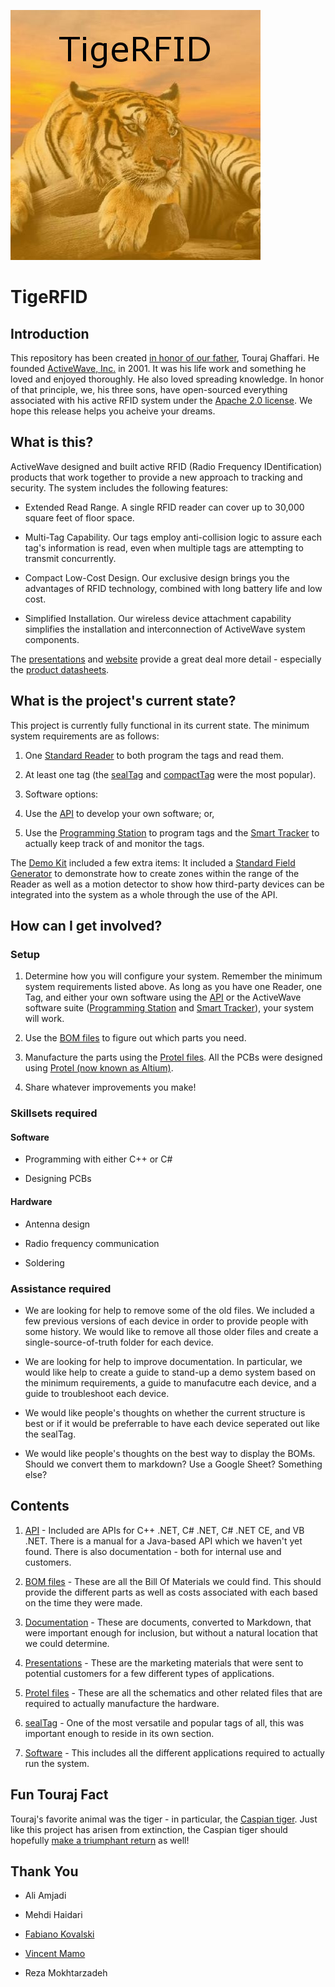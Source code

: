 ![TigeRFID](_assets/tigerfid.jpg)
# TigeRFID

## Introduction

This repository has been created [in honor of our father](http://www.google.com/url?q=http%3A%2F%2Fwww.rfidjournal.com%2Farticles%2Fview%3F15751%2F&sa=D&sntz=1&usg=AFQjCNFzgbwhSGX3zh8ChPgzKGI9xTuZzw), Touraj Ghaffari. He founded [ActiveWave, Inc.](http://www.activewaveinc.com/) in 2001. It was his life work and something he loved and enjoyed thoroughly. He also loved spreading knowledge. In honor of that principle, we, his three sons, have open-sourced everything associated with his active RFID system under the [Apache 2.0 license](license). We hope this release helps you acheive your dreams.

## What is this?

ActiveWave designed and built active RFID (Radio Frequency IDentification) products that work together to provide a new approach to tracking and security. The system includes the following features:

* Extended Read Range. A single RFID reader can cover up to 30,000 square feet of floor space.

* Multi-Tag Capability. Our tags employ anti-collision logic to assure each tag's information is read, even when multiple tags are attempting to transmit concurrently.

* Compact Low-Cost Design. Our exclusive design brings you the advantages of RFID technology, combined with long battery life and low cost.

* Simplified Installation. Our wireless device attachment capability simplifies the installation and interconnection of ActiveWave system components.

The [presentations](presentations) and [website](http://www.activewaveinc.com/) provide a great deal more detail - especially the [product datasheets](http://www.activewaveinc.com/products_datasheets.php).

## What is the project's current state?

This project is currently fully functional in its current state. The minimum system requirements are as follows:

1. One [Standard Reader](http://www.activewaveinc.com/products_datasht_standardreader.php) to both program the tags and read them.

2. At least one tag (the [sealTag](sealtag) and [compactTag](http://www.activewaveinc.com/products_datasht_compacttag.php) were the most popular).

3. Software options:

  1. Use the [API](api) to develop your own software; or,
  
  2. Use the [Programming Station](software/programming-station) to program tags and the [Smart Tracker](software/smart-tracker) to actually keep track of and monitor the tags.

The [Demo Kit](http://www.activewaveinc.com/products_datasht_demokit.php) included a few extra items: It included a [Standard Field Generator](http://www.activewaveinc.com/products_datasht_standardfieldgen.php) to demonstrate how to create zones within the range of the Reader as well as a motion detector to show how third-party devices can be integrated into the system as a whole through the use of the API.

## How can I get involved?

### Setup

1. Determine how you will configure your system. Remember the minimum system requirements listed above. As long as you have one Reader, one Tag, and either your own software using the [API](api) or the ActiveWave software suite ([Programming Station](software/programming-station) and [Smart Tracker](software/smart-tracker)), your system will work.

2. Use the [BOM files](bom-files) to figure out which parts you need.

3. Manufacture the parts using the [Protel files](protel-files). All the PCBs were designed using [Protel (now known as Altium)](http://www.altium.com/).

4. Share whatever improvements you make!

### Skillsets required

#### Software

* Programming with either C++ or C#

* Designing PCBs

#### Hardware

* Antenna design

* Radio frequency communication

* Soldering

### Assistance required

* We are looking for help to remove some of the old files. We included a few previous versions of each device in order to provide people with some history. We would like to remove all those older files and create a single-source-of-truth folder for each device.

* We are looking for help to improve documentation. In particular, we would like help to create a guide to stand-up a demo system based on the minimum requirements, a guide to manufacutre each device, and a guide to troubleshoot each device.

* We would like people's thoughts on whether the current structure is best or if it would be preferrable to have each device seperated out like the sealTag.

* We would like people's thoughts on the best way to display the BOMs. Should we convert them to markdown? Use a Google Sheet? Something else?

## Contents

1. [API](api) - Included are APIs for C++ .NET, C# .NET, C# .NET CE, and VB .NET. There is a manual for a Java-based API which we haven't yet found. There is also documentation - both for internal use and customers.

2. [BOM files](bom-files) - These are all the Bill Of Materials we could find. This should provide the different parts as well as costs associated with each based on the time they were made.

3. [Documentation](documentation) - These are documents, converted to Markdown, that were important enough for inclusion, but without a natural location that we could determine.

4. [Presentations](presentations) - These are the marketing materials that were sent to potential customers for a few different types of applications.

5. [Protel files](protel-files) - These are all the schematics and other related files that are required to actually manufacture the hardware.

6. [sealTag](sealtag) - One of the most versatile and popular tags of all, this was important enough to reside in its own section.

7. [Software](software) - This includes all the different applications required to actually run the system.

## Fun Touraj Fact

Touraj's favorite animal was the tiger - in particular, the [Caspian tiger](https://en.wikipedia.org/wiki/Caspian_tiger). Just like this project has arisen from extinction, the Caspian tiger should hopefully [make a triumphant return](http://www.bbc.co.uk/newsbeat/article/38663101/scientists-want-to-bring-cousin-of-extinct-caspian-tiger-to-central-asia) as well!

## Thank You

* Ali Amjadi

* Mehdi Haidari

* [Fabiano Kovalski](https://www.linkedin.com/in/fabianogk)

* [Vincent Mamo](https://www.linkedin.com/in/vincent-spinella-mamo-5262524)

* Reza Mokhtarzadeh
